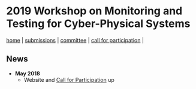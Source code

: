 # 2019 Workshop on Monitoring and Testing for Cyber-Physical Systems
[home](index.html) \| [submissions](submit.html) \| [committee](committee.html) \| [call for participation](cfp.html) \| 

## News
- **May 2018**
  - Website and [Call for Participation](cfp.html) up
